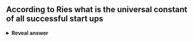 ## According to Ries what is the universal constant of all successful start ups
<details>
<summary><b>Reveal answer</b></summary>
The pivot
</details>
